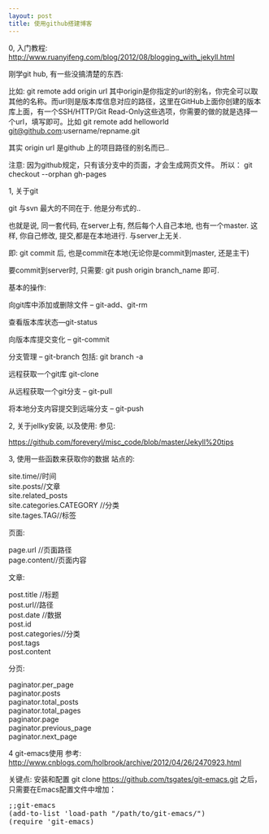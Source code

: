 ```yaml
---
layout: post
title: 使用github搭建博客
---
```



0, 入门教程:
http://www.ruanyifeng.com/blog/2012/08/blogging_with_jekyll.html

刚学git hub, 有一些没搞清楚的东西:

比如:
git remote add origin url 
其中origin是你指定的url的别名，你完全可以取其他的名称。而url则是版本库信息对应的路径，这里在GitHub上面你创建的版本库上面，有一个SSH/HTTP/Git Read-Only这些选项，你需要的做的就是选择一个url，填写即可。比如 
git remote add helloworld git@github.com:username/repname.git 

其实 origin url 是github 上的项目路径的别名而已..

注意:
因为github规定，只有该分支中的页面，才会生成网页文件。
所以：
git checkout --orphan gh-pages


1, 关于git

git 与svn 最大的不同在于. 他是分布式的.. 

也就是说, 同一套代码, 在server上有, 然后每个人自己本地, 也有一个master. 这样, 你自己修改, 提交,都是在本地进行. 与server上无关. 

即: git commit 后, 也是commit在本地(无论你是commit到master, 还是主干)

要commit到server时, 只需要: git push origin branch_name 即可. 


基本的操作:

向git库中添加或删除文件 – git-add、git-rm

查看版本库状态—git-status

向版本库提交变化 – git-commit

分支管理 – git-branch
包括:
git branch -a

远程获取一个git库 git-clone

从远程获取一个git分支 – git-pull

将本地分支内容提交到远端分支 – git-push

2, 关于jellky安装, 以及使用: 参见:

https://github.com/foreveryl/misc_code/blob/master/Jekyll%20tips


3, 使用一些函数来获取你的数据
站点的:

site.time//时间 <br/>
site.posts//文章 <br/>
site.related_posts <br/>
site.categories.CATEGORY //分类 <br/>
site.tages.TAG//标签 <br/>


页面:

page.url //页面路径 <br/>
page.content//页面内容 <br/>


文章:

post.title //标题 <br/>
post.url//路径 <br/>
post.date //数据 <br/>
post.id <br/>
post.categories//分类 <br/>
post.tags <br/>
post.content <br/>


分页:

paginator.per_page <br/>
paginator.posts <br/>
paginator.total_posts <br/>
paginator.total_pages <br/>
paginator.page <br/>
paginator.previous_page <br/>
paginator.next_page <br/>


<p/>
4 git-emacs使用
参考:
<a href="http://www.cnblogs.com/holbrook/archive/2012/04/26/2470923.html">http://www.cnblogs.com/holbrook/archive/2012/04/26/2470923.html</a>

关键点:
安装和配置
git clone https://github.com/tsgates/git-emacs.git 之后，只需要在Emacs配置文件中增加：

<pre class="prettyprint">
;;git-emacs
(add-to-list 'load-path "/path/to/git-emacs/")
(require 'git-emacs)
</pre>

